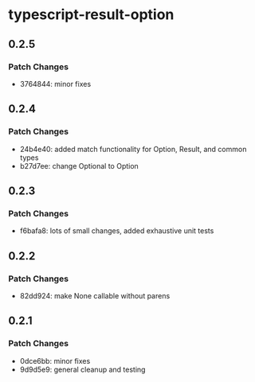 # typescript-result-option

## 0.2.5

### Patch Changes

-   3764844: minor fixes

## 0.2.4

### Patch Changes

-   24b4e40: added match functionality for Option, Result, and common types
-   b27d7ee: change Optional to Option

## 0.2.3

### Patch Changes

-   f6bafa8: lots of small changes, added exhaustive unit tests

## 0.2.2

### Patch Changes

-   82dd924: make None callable without parens

## 0.2.1

### Patch Changes

-   0dce6bb: minor fixes
-   9d9d5e9: general cleanup and testing
